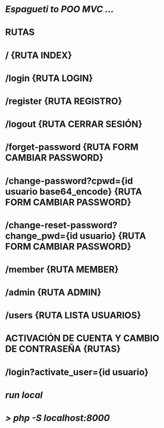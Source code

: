 # **_Espagueti to POO MVC ..._**

# RUTAS

# / {RUTA INDEX}
# /login {RUTA LOGIN}
# /register {RUTA REGISTRO}
# /logout {RUTA CERRAR SESIÓN}
# /forget-password {RUTA FORM CAMBIAR PASSWORD}
# /change-password?cpwd={id usuario base64_encode} {RUTA FORM CAMBIAR PASSWORD}
# /change-reset-password?change_pwd={id usuario} {RUTA FORM CAMBIAR PASSWORD}
# /member {RUTA MEMBER}
# /admin {RUTA ADMIN}
# /users {RUTA LISTA USUARIOS}

# ACTIVACIÓN DE CUENTA Y CAMBIO DE CONTRASEÑA {RUTAS}
# /login?activate_user={id usuario}


# *run local*
# *> php -S localhost:8000*